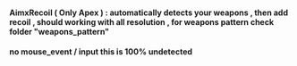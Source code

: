 #### AimxRecoil ( Only Apex ) : automatically detects your weapons , then add recoil , should working with all resolution , for weapons pattern check folder "weapons_pattern"
#### no mouse_event / input this is 100% undetected
